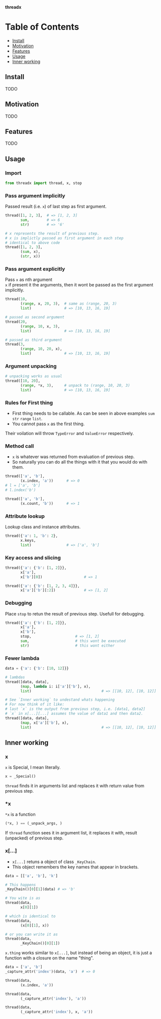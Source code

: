 **threadx** 


# Table of Contents
- [Install](#Install)
- [Motivation](#Add-dependency)
- [Features](#Features)
- [Usage](#Usage)
- [Inner working](#Inner-working)

## Install 
TODO

## Motivation
TODO

## Features 
TODO

## Usage

### Import
```python
from threadx import thread, x, stop
```

### Pass argument implicitly
Passed result (i.e. `x`) of last step as first argument.
```python
thread([1, 2, 3],  # => [1, 2, 3]
       sum,        # => 6
       str)        # => '6'

# x represents the result of previous step.
# x is implictly passed as first argument in each step
# identical to above code
thread([1, 2, 3],
       (sum, x),
       (str, x))
```

### Pass argument explicitly
Pass `x` as nth argument <br>
`x` if present it the arguments, then it wont be passed as the first argument implicitly.
```python
thread(10, 
       (range, x, 20, 3),  # same as (range, 20, 3)
       list)               # => [10, 13, 16, 19]

# passed as second argument 
thread(20, 
       (range, 10, x, 3),
       list)               # => [10, 13, 16, 19]

# passed as third argument
thread(3, 
       (range, 10, 20, x),
       list)               # => [10, 13, 16, 19]
```

### Argument unpacking 
```python 
# unpacking works as usual
thread([10, 20], 
       (range, *x, 3),     # unpack to (range, 10, 20, 3)
       list)               # => [10, 13, 16, 19]
```

### Rules for First thing
- First thing needs to be callable. As can be seen in above examples `sum` `str` `range` `list`.
- You cannot pass `x` as the first thing.

Their voilation will throw `TypeError` and `ValueError` respectively.
<br>

### Method call
- `x` is whatever was returned from evaluation of previous step.
- So naturally you can do all the things with it that you would do with them.

```python
thread(['a', 'b'], 
       (x.index, 'a'))      # => 0
# l = ['a', 'b']
# l.index('b')

thread(['a', 'b'], 
       (x.count, 'b'))      # => 1
```

### Attribute lookup
Lookup class and instance attributes.
```python 
thread({'a': 1, 'b': 2},
       x.keys, 
       list)                # => ['a', 'b']

```

### Key access and slicing
```python
thread({'a': {'b': [1, 2]}}, 
       x['a'], 
       x['b'][0])                   # => 1

thread({'a': {'b': [1, 2, 3, 4]}}, 
       x['a']['b'][:2])             # => [1, 2]

```

### Debugging 
Place `stop` to retun the result of previous step. Usefull for debugging.
```python
thread({'a': {'b': [1, 2]}}, 
       x['a'], 
       x['b'], 
       stop,                    # => [1, 2]
       sum,                     # this wont be executed
       str)                     # this wont either

```

### Fewer lambda
```python 
data = {'a': {'b': [10, 12]}}

# lambdas
thread([data, data], 
       (map, lambda i: i['a']['b'], x), 
       list)                                # => [[10, 12], [10, 12]]

# See `Inner working` to undestand whats happening
# For now think of it like:
# last `x` is the output from previous step, i.e. [data1, data2]
# `x` in x[...][...] assumes the value of data1 and then data2.
thread([data, data], 
       (map, x['a']['b'], x), 
       list)                                # => [[10, 12], [10, 12]]

```

## Inner working
### x
`x` is Special, I mean literally.
```python
x = _Special()
```
`thread` finds it in arguments list and replaces it with return value from previous step.

### *x
`*x` is a function
```python
(*x, ) == (_unpack_args, )
```
If `thread` function sees it in argument list, it replaces it with, result (unpacked) of previous step.

### x[...]
- `x[...]` retuns a object of class `_KeyChain`. 
- This object remembers the key names that appear in brackets.

```python
data = [['a', 'b'], 'k']

# This happens
_KeyChain()[0][1](data) # => 'b'

# You wite is as
thread(data, 
       x[0][1])

# which is identical to
thread(data, 
       (x[0][1], x))

# or you can write it as
thread(data, 
       _KeyChain()[0][1])

```

`x.thing` works similar to `x[...]`, but instead of being an object, it is just a function with a closure on the name "thing".

```python
data = ['a', 'b']
_capture_attr('index')(data, 'a')  # => 0

thread(data, 
       (x.index, 'a'))

thread(data, 
       (_capture_attr('index'), 'a'))

thread(data, 
       (_capture_attr('index'), x, 'a'))
```






